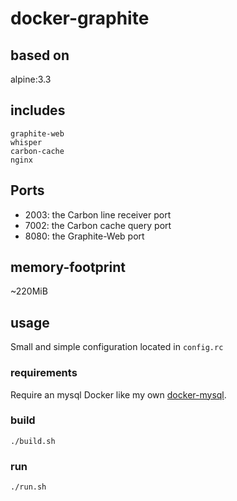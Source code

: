 # docker-graphite

## based on
alpine:3.3

## includes
    graphite-web
    whisper
    carbon-cache
    nginx

## Ports
 - 2003: the Carbon line receiver port
 - 7002: the Carbon cache query port
 - 8080: the Graphite-Web port

## memory-footprint
~220MiB

## usage
Small and simple configuration located in ``config.rc``

### requirements
Require an mysql Docker like my own [docker-mysql](https://github.com/bodsch/docker-mysql).

### build
    ./build.sh

### run
    ./run.sh


